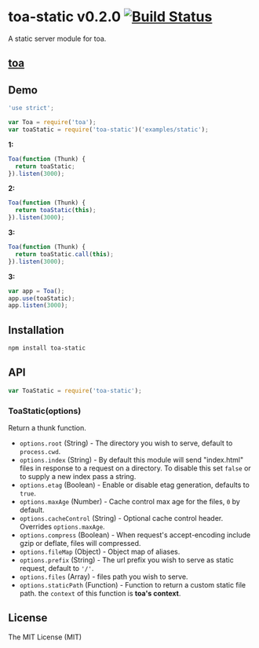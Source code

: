 toa-static v0.2.0 [![Build Status](https://travis-ci.org/toajs/toa-static.svg)](https://travis-ci.org/toajs/toa-static)
====
A static server module for toa.

## [toa](https://github.com/toajs/toa)

## Demo

```js
'use strict';

var Toa = require('toa');
var toaStatic = require('toa-static')('examples/static');
```

**1:**
```js
Toa(function (Thunk) {
  return toaStatic;
}).listen(3000);
```

**2:**
```js
Toa(function (Thunk) {
  return toaStatic(this);
}).listen(3000);
```

**3:**
```js
Toa(function (Thunk) {
  return toaStatic.call(this);
}).listen(3000);
```

**3:**
```js
var app = Toa();
app.use(toaStatic);
app.listen(3000);
```

## Installation

```bash
npm install toa-static
```

## API

```js
var ToaStatic = require('toa-static');
```

### ToaStatic(options)

Return a thunk function.

- `options.root` (String) - The directory you wish to serve, default to `process.cwd`.
- `options.index` (String) - By default this module will send "index.html" files in response to a request on a directory. To disable this set `false` or to supply a new index pass a string.
- `options.etag` (Boolean) - Enable or disable etag generation, defaults to `true`.
- `options.maxAge` (Number) - Cache control max age for the files, `0` by default.
- `options.cacheControl` (String) - Optional cache control header. Overrides `options.maxAge`.
- `options.compress` (Boolean) - When request's accept-encoding include gzip or deflate, files will compressed.
- `options.fileMap` (Object) - Object map of aliases.
- `options.prefix` (String) - The url prefix you wish to serve as static request, default to `'/'`.
- `options.files` (Array) - files path you wish to serve.
- `options.staticPath` (Function) - Function to return a custom static file path. the `context` of this function is **toa's context**.

## License

The MIT License (MIT)
